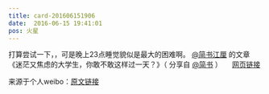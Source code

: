 ```yaml
---
title: card-201606151906
date:  2016-06-15 19:41:01
pos: 火星
---
```

打算尝试一下，，可是晚上23点睡觉貌似是最大的困难啊。  <a href='/n/简书江厘'>@简书江厘</a> 的文章《迷茫又焦虑的大学生，你敢不敢这样过一天？》（ 分享自 <a href='/n/简书'>@简书</a> ） <a  href="https://weibo.cn/sinaurl?u=http%3A%2F%2Fwww.jianshu.com%2Fp%2Fec268c422ec4" data-hide=""><span class='url-icon'><img style='width: 1rem;height: 1rem' src='https://h5.sinaimg.cn/upload/2015/09/25/3/timeline_card_small_web_default.png'></span><span class="surl-text">网页链接</span></a> 

来源于个人weibo：[原文链接](https://m.weibo.cn/status/DAnU6cTXu?mblogid=DAnU6cTXu)